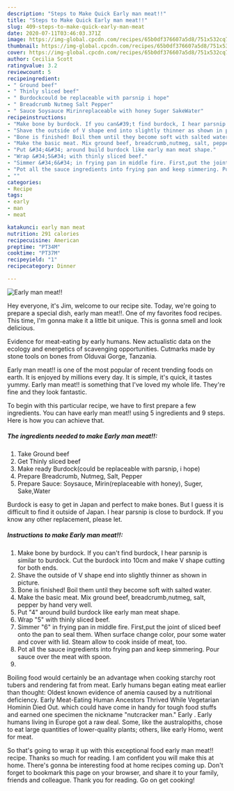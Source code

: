 ```yaml
---
description: "Steps to Make Quick Early man meat!!"
title: "Steps to Make Quick Early man meat!!"
slug: 409-steps-to-make-quick-early-man-meat
date: 2020-07-11T03:46:03.371Z
image: https://img-global.cpcdn.com/recipes/65b0df376607a5d8/751x532cq70/early-man-meat-recipe-main-photo.jpg
thumbnail: https://img-global.cpcdn.com/recipes/65b0df376607a5d8/751x532cq70/early-man-meat-recipe-main-photo.jpg
cover: https://img-global.cpcdn.com/recipes/65b0df376607a5d8/751x532cq70/early-man-meat-recipe-main-photo.jpg
author: Cecilia Scott
ratingvalue: 3.2
reviewcount: 5
recipeingredient:
- " Ground beef"
- " Thinly sliced beef"
- " Burdockcould be replaceable with parsnip i hope"
- " Breadcrumb Nutmeg Salt Pepper"
- " Sauce Soysauce Mirinreplaceable with honey Suger SakeWater"
recipeinstructions:
- "Make bone by burdock. If you can&#39;t find burdock, I hear parsnip is similar to burdock. Cut the burdock into 10cm and make V shape cutting for both ends."
- "Shave the outside of V shape end into slightly thinner as shown in picture."
- "Bone is finished! Boil them until they become soft with salted water."
- "Make the basic meat. Mix ground beef, breadcrumb,nutmeg, salt, pepper by hand very well."
- "Put &#34;4&#34; around build burdock like early man meat shape."
- "Wrap &#34;5&#34; with thinly sliced beef."
- "Simmer &#34;6&#34; in frying pan in middle fire. First,put the joint of sliced beef onto the pan to seal them. When surface change color, pour some water and cover with lid. Steam allow to cook inside of meat, too."
- "Pot all the sauce ingredients into frying pan and keep simmering. Pour sauce over the meat with spoon."
- ""
categories:
- Recipe
tags:
- early
- man
- meat

katakunci: early man meat 
nutrition: 291 calories
recipecuisine: American
preptime: "PT34M"
cooktime: "PT37M"
recipeyield: "1"
recipecategory: Dinner

---
```



![Early man meat!!](https://img-global.cpcdn.com/recipes/65b0df376607a5d8/751x532cq70/early-man-meat-recipe-main-photo.jpg)

Hey everyone, it's Jim, welcome to our recipe site. Today, we're going to prepare a special dish, early man meat!!. One of my favorites food recipes. This time, I'm gonna make it a little bit unique. This is gonna smell and look delicious.

Evidence for meat-eating by early humans. New actualistic data on the ecology and energetics of scavenging opportunities. Cutmarks made by stone tools on bones from Olduvai Gorge, Tanzania.

Early man meat!! is one of the most popular of recent trending foods on earth. It is enjoyed by millions every day. It is simple, it's quick, it tastes yummy. Early man meat!! is something that I've loved my whole life. They're fine and they look fantastic.


To begin with this particular recipe, we have to first prepare a few ingredients. You can have early man meat!! using 5 ingredients and 9 steps. Here is how you can achieve that.

<!--inarticleads1-->

##### The ingredients needed to make Early man meat!!:

1. Take  Ground beef
1. Get  Thinly sliced beef
1. Make ready  Burdock(could be replaceable with parsnip, i hope)
1. Prepare  Breadcrumb, Nutmeg, Salt, Pepper
1. Prepare  Sauce: Soysauce, Mirin(replaceable with honey), Suger, Sake,Water


Burdock is easy to get in Japan and perfect to make bones. But I guess it is difficult to find it outside of Japan. I hear parsnip is close to burdock. If you know any other replacement, please let. 

<!--inarticleads2-->

##### Instructions to make Early man meat!!:

1. Make bone by burdock. If you can&#39;t find burdock, I hear parsnip is similar to burdock. Cut the burdock into 10cm and make V shape cutting for both ends.
1. Shave the outside of V shape end into slightly thinner as shown in picture.
1. Bone is finished! Boil them until they become soft with salted water.
1. Make the basic meat. Mix ground beef, breadcrumb,nutmeg, salt, pepper by hand very well.
1. Put &#34;4&#34; around build burdock like early man meat shape.
1. Wrap &#34;5&#34; with thinly sliced beef.
1. Simmer &#34;6&#34; in frying pan in middle fire. First,put the joint of sliced beef onto the pan to seal them. When surface change color, pour some water and cover with lid. Steam allow to cook inside of meat, too.
1. Pot all the sauce ingredients into frying pan and keep simmering. Pour sauce over the meat with spoon.
1. 


Boiling food would certainly be an advantage when cooking starchy root tubers and rendering fat from meat. Early humans began eating meat earlier than thought: Oldest known evidence of anemia caused by a nutritional deficiency. Early Meat-Eating Human Ancestors Thrived While Vegetarian Hominin Died Out. which could have come in handy for tough food stuffs and earned one specimen the nickname &#34;nutcracker man.&#34; Early . Early humans living in Europe got a raw deal. Some, like the australopiths, chose to eat large quantities of lower-quality plants; others, like early Homo, went for meat. 

So that's going to wrap it up with this exceptional food early man meat!! recipe. Thanks so much for reading. I am confident you will make this at home. There's gonna be interesting food at home recipes coming up. Don't forget to bookmark this page on your browser, and share it to your family, friends and colleague. Thank you for reading. Go on get cooking!
